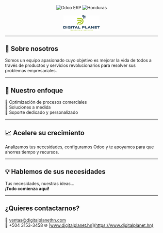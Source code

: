 <div align="center">
	<img src="https://img.shields.io/badge/Odoo-ERP-purple?style=for-the-badge&logo=odoo" alt="Odoo ERP" />
	<img src="https://img.shields.io/badge/Honduras-blue?style=for-the-badge" alt="Honduras" />
	<br><br>
	<img src="https://github.com/Digital-Planet-S-R-L-de-C-V/.github/blob/main/images/Logo-full.png?raw=true" width="120" alt="Logo Digital Planet" />
</div>

---

## 🚀 Sobre nosotros

Somos un equipo apasionado cuyo objetivo es mejorar la vida de todos a través de productos y servicios revolucionarios para resolver sus problemas empresariales.

---

## 🎯 Nuestro enfoque

🔹 Optimización de procesos comerciales  
🔹 Soluciones a medida  
🔹 Soporte dedicado y personalizado

---

## 📈 Acelere su crecimiento

Analizamos tus necesidades, configuramos Odoo y te apoyamos para que ahorres tiempo y recursos.

---

## 💡 Hablemos de sus necesidades

Tus necesidades, nuestras ideas...  
**¡Todo comienza aquí!**

---

## ¿Quieres contactarnos?

📧 ventas@digitalplanethn.com  
📱 +504 3153-3458
🌐 [www.digitalplanet.hn](https://www.digitalplanet.hn)

